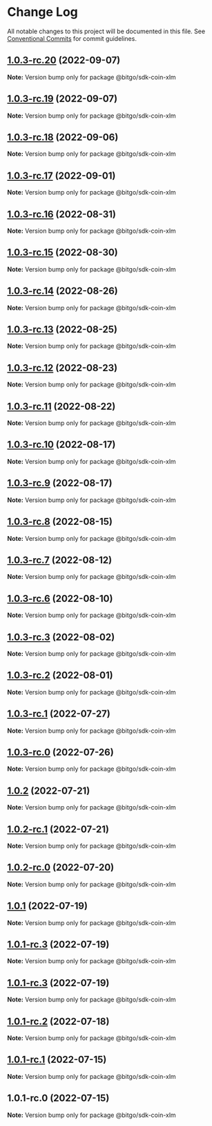 # Change Log

All notable changes to this project will be documented in this file.
See [Conventional Commits](https://conventionalcommits.org) for commit guidelines.

## [1.0.3-rc.20](https://github.com/BitGo/BitGoJS/compare/@bitgo/sdk-coin-xlm@1.0.3-rc.19...@bitgo/sdk-coin-xlm@1.0.3-rc.20) (2022-09-07)

**Note:** Version bump only for package @bitgo/sdk-coin-xlm





## [1.0.3-rc.19](https://github.com/BitGo/BitGoJS/compare/@bitgo/sdk-coin-xlm@1.0.3-rc.18...@bitgo/sdk-coin-xlm@1.0.3-rc.19) (2022-09-07)

**Note:** Version bump only for package @bitgo/sdk-coin-xlm





## [1.0.3-rc.18](https://github.com/BitGo/BitGoJS/compare/@bitgo/sdk-coin-xlm@1.0.3-rc.17...@bitgo/sdk-coin-xlm@1.0.3-rc.18) (2022-09-06)

**Note:** Version bump only for package @bitgo/sdk-coin-xlm





## [1.0.3-rc.17](https://github.com/BitGo/BitGoJS/compare/@bitgo/sdk-coin-xlm@1.0.3-rc.16...@bitgo/sdk-coin-xlm@1.0.3-rc.17) (2022-09-01)

**Note:** Version bump only for package @bitgo/sdk-coin-xlm





## [1.0.3-rc.16](https://github.com/BitGo/BitGoJS/compare/@bitgo/sdk-coin-xlm@1.0.3-rc.15...@bitgo/sdk-coin-xlm@1.0.3-rc.16) (2022-08-31)

**Note:** Version bump only for package @bitgo/sdk-coin-xlm





## [1.0.3-rc.15](https://github.com/BitGo/BitGoJS/compare/@bitgo/sdk-coin-xlm@1.0.3-rc.14...@bitgo/sdk-coin-xlm@1.0.3-rc.15) (2022-08-30)

**Note:** Version bump only for package @bitgo/sdk-coin-xlm





## [1.0.3-rc.14](https://github.com/BitGo/BitGoJS/compare/@bitgo/sdk-coin-xlm@1.0.3-rc.13...@bitgo/sdk-coin-xlm@1.0.3-rc.14) (2022-08-26)

**Note:** Version bump only for package @bitgo/sdk-coin-xlm





## [1.0.3-rc.13](https://github.com/BitGo/BitGoJS/compare/@bitgo/sdk-coin-xlm@1.0.3-rc.12...@bitgo/sdk-coin-xlm@1.0.3-rc.13) (2022-08-25)

**Note:** Version bump only for package @bitgo/sdk-coin-xlm





## [1.0.3-rc.12](https://github.com/BitGo/BitGoJS/compare/@bitgo/sdk-coin-xlm@1.0.3-rc.11...@bitgo/sdk-coin-xlm@1.0.3-rc.12) (2022-08-23)

**Note:** Version bump only for package @bitgo/sdk-coin-xlm





## [1.0.3-rc.11](https://github.com/BitGo/BitGoJS/compare/@bitgo/sdk-coin-xlm@1.0.3-rc.10...@bitgo/sdk-coin-xlm@1.0.3-rc.11) (2022-08-22)

**Note:** Version bump only for package @bitgo/sdk-coin-xlm





## [1.0.3-rc.10](https://github.com/BitGo/BitGoJS/compare/@bitgo/sdk-coin-xlm@1.0.3-rc.9...@bitgo/sdk-coin-xlm@1.0.3-rc.10) (2022-08-17)

**Note:** Version bump only for package @bitgo/sdk-coin-xlm





## [1.0.3-rc.9](https://github.com/BitGo/BitGoJS/compare/@bitgo/sdk-coin-xlm@1.0.3-rc.8...@bitgo/sdk-coin-xlm@1.0.3-rc.9) (2022-08-17)

**Note:** Version bump only for package @bitgo/sdk-coin-xlm





## [1.0.3-rc.8](https://github.com/BitGo/BitGoJS/compare/@bitgo/sdk-coin-xlm@1.0.3-rc.7...@bitgo/sdk-coin-xlm@1.0.3-rc.8) (2022-08-15)

**Note:** Version bump only for package @bitgo/sdk-coin-xlm





## [1.0.3-rc.7](https://github.com/BitGo/BitGoJS/compare/@bitgo/sdk-coin-xlm@1.0.3-rc.6...@bitgo/sdk-coin-xlm@1.0.3-rc.7) (2022-08-12)

**Note:** Version bump only for package @bitgo/sdk-coin-xlm





## [1.0.3-rc.6](https://github.com/BitGo/BitGoJS/compare/@bitgo/sdk-coin-xlm@1.0.3-rc.5...@bitgo/sdk-coin-xlm@1.0.3-rc.6) (2022-08-10)

**Note:** Version bump only for package @bitgo/sdk-coin-xlm





## [1.0.3-rc.3](https://github.com/BitGo/BitGoJS/compare/@bitgo/sdk-coin-xlm@1.0.3-rc.2...@bitgo/sdk-coin-xlm@1.0.3-rc.3) (2022-08-02)

**Note:** Version bump only for package @bitgo/sdk-coin-xlm





## [1.0.3-rc.2](https://github.com/BitGo/BitGoJS/compare/@bitgo/sdk-coin-xlm@1.0.3-rc.1...@bitgo/sdk-coin-xlm@1.0.3-rc.2) (2022-08-01)

**Note:** Version bump only for package @bitgo/sdk-coin-xlm





## [1.0.3-rc.1](https://github.com/BitGo/BitGoJS/compare/@bitgo/sdk-coin-xlm@1.0.3-rc.0...@bitgo/sdk-coin-xlm@1.0.3-rc.1) (2022-07-27)

**Note:** Version bump only for package @bitgo/sdk-coin-xlm





## [1.0.3-rc.0](https://github.com/BitGo/BitGoJS/compare/@bitgo/sdk-coin-xlm@1.0.2...@bitgo/sdk-coin-xlm@1.0.3-rc.0) (2022-07-26)

**Note:** Version bump only for package @bitgo/sdk-coin-xlm





## [1.0.2](https://github.com/BitGo/BitGoJS/compare/@bitgo/sdk-coin-xlm@1.0.2-rc.1...@bitgo/sdk-coin-xlm@1.0.2) (2022-07-21)

**Note:** Version bump only for package @bitgo/sdk-coin-xlm





## [1.0.2-rc.1](https://github.com/BitGo/BitGoJS/compare/@bitgo/sdk-coin-xlm@1.0.2-rc.0...@bitgo/sdk-coin-xlm@1.0.2-rc.1) (2022-07-21)

**Note:** Version bump only for package @bitgo/sdk-coin-xlm





## [1.0.2-rc.0](https://github.com/BitGo/BitGoJS/compare/@bitgo/sdk-coin-xlm@1.0.1...@bitgo/sdk-coin-xlm@1.0.2-rc.0) (2022-07-20)

**Note:** Version bump only for package @bitgo/sdk-coin-xlm





## [1.0.1](https://github.com/BitGo/BitGoJS/compare/@bitgo/sdk-coin-xlm@1.0.1-rc.3...@bitgo/sdk-coin-xlm@1.0.1) (2022-07-19)

**Note:** Version bump only for package @bitgo/sdk-coin-xlm





## [1.0.1-rc.3](https://github.com/BitGo/BitGoJS/compare/@bitgo/sdk-coin-xlm@1.0.1-rc.1...@bitgo/sdk-coin-xlm@1.0.1-rc.3) (2022-07-19)

**Note:** Version bump only for package @bitgo/sdk-coin-xlm

## [1.0.1-rc.3](https://github.com/BitGo/BitGoJS/compare/@bitgo/sdk-coin-xlm@1.0.1-rc.1...@bitgo/sdk-coin-xlm@1.0.1-rc.3) (2022-07-19)

**Note:** Version bump only for package @bitgo/sdk-coin-xlm

## [1.0.1-rc.2](https://github.com/BitGo/BitGoJS/compare/@bitgo/sdk-coin-xlm@1.0.1-rc.1...@bitgo/sdk-coin-xlm@1.0.1-rc.2) (2022-07-18)

**Note:** Version bump only for package @bitgo/sdk-coin-xlm

## [1.0.1-rc.1](https://github.com/BitGo/BitGoJS/compare/@bitgo/sdk-coin-xlm@1.0.1-rc.0...@bitgo/sdk-coin-xlm@1.0.1-rc.1) (2022-07-15)

**Note:** Version bump only for package @bitgo/sdk-coin-xlm

## 1.0.1-rc.0 (2022-07-15)

**Note:** Version bump only for package @bitgo/sdk-coin-xlm
